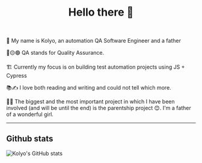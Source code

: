 <h1 align='center'> Hello there 👋</h1>
<br />

<p> 📛 My name is Kolyo, an automation QA Software Engineer and a father</p>
<p> 🔴🟡🟢 QA stands for Quality Assurance.
<p> 🏗️ Currently my focus is on building test automation projects using JS + Cypress</p>
<p> 📚✍️ I love both reading and writing and could not tell which more.</p>
<p> 👨‍👧 The biggest and the most important project in which I have been involved (and will be until the end) is the parentship project 😊.
  I'm a father of a wonderful girl. </p>
<hr>

## Github stats
![Kolyo's GitHub stats](https://github-readme-stats.vercel.app/api?username=KolyoKolev&theme=algolia&show_icons=true&include_all_commits=true&count_private=true)
